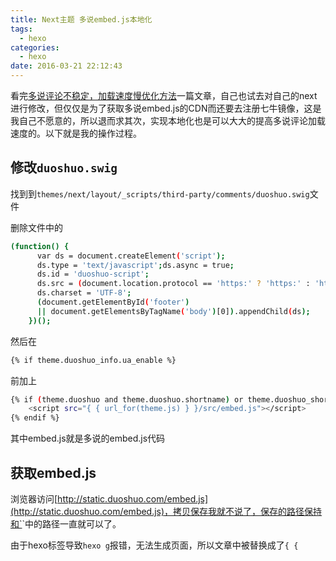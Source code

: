 ```yaml
---
title: Next主题 多说embed.js本地化
tags:
  - hexo
categories:
  - hexo
date: 2016-03-21 22:12:43
---
```


看完[多说评论不稳定，加载速度慢优化方法](http://www.arao.me/2015/make-duoshuo-faster-qiniu-cdn/)一篇文章，自己也试去对自己的next进行修改，但仅仅是为了获取多说embed.js的CDN而还要去注册七牛镜像，这是我自己不愿意的，所以退而求其次，实现本地化也是可以大大的提高多说评论加载速度的。以下就是我的操作过程。

修改`duoshuo.swig`
----
找到到`themes/next/layout/_scripts/third-party/comments/duoshuo.swig`文件

删除文件中的
``` bash
(function() {
      var ds = document.createElement('script');
      ds.type = 'text/javascript';ds.async = true;
      ds.id = 'duoshuo-script';
      ds.src = (document.location.protocol == 'https:' ? 'https:' : 'http:') + '//static.duoshuo.com/embed.js';
      ds.charset = 'UTF-8';
      (document.getElementById('footer')
      || document.getElementsByTagName('body')[0]).appendChild(ds);
    })();
```

然后在
``` bash
{% if theme.duoshuo_info.ua_enable %}
```
前加上
``` bash
{% if (theme.duoshuo and theme.duoshuo.shortname) or theme.duoshuo_shortname %}
    <script src="{ { url_for(theme.js) } }/src/embed.js"></script>
{% endif %}
```
其中embed.js就是多说的embed.js代码

获取embed.js
----
浏览器访问[http://static.duoshuo.com/embed.js](http://static.duoshuo.com/embed.js)，拷贝保存我就不说了，保存的路径保持和`<script src="{ { url_for(theme.js) } }/src/embed.js"></script>`中的路径一直就可以了。

由于hexo标签导致`hexo g`报错，无法生成页面，所以文章中被替换成了`{ {`